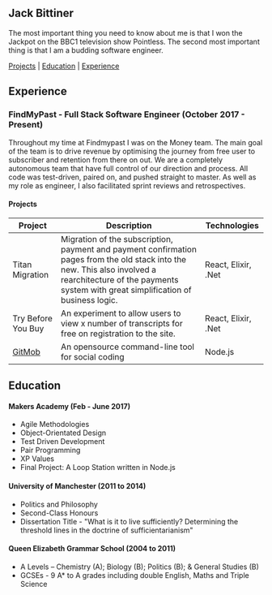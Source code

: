 ## Jack Bittiner

The most important thing you need to know about me is that I won the Jackpot on the BBC1 television show Pointless. The second most important thing is that I am a budding software engineer.

[Projects](#projects) | [Education](#education) | [Experience](#experience)

## Experience

### FindMyPast - Full Stack Software Engineer (October 2017 - Present)

Throughout my time at Findmypast I was on the Money team. The main goal of the team is to drive revenue by optimising the journey from free user to subscriber and retention from there on out. We are a completely autonomous team that have full control of our direction and process. All code was test-driven, paired on, and pushed straight to master. As well as my role as engineer, I also facilitated sprint reviews and retrospectives.

#### Projects

| Project   | Description | Technologies |
|---        |---         |---           |
| Titan Migration | Migration of the subscription, payment and payment confirmation pages from the old stack into the new. This also involved a rearchitecture of the payments system with great simplification of business logic. | React, Elixir, .Net |
| Try Before You Buy | An experiment to allow users to view x number of transcripts for free on registration to the site. | React, Elixir, .Net |
| [GitMob](https://github.com/findmypast-oss/git-mob) | An opensource command-line tool for social coding | Node.js |

## Education

#### Makers Academy (Feb - June 2017)

- Agile Methodologies
- Object-Orientated Design
- Test Driven Development
- Pair Programming
- XP Values
- Final Project: A Loop Station written in Node.js

#### University of Manchester (2011 to 2014)

- Politics and Philosophy
- Second-Class Honours
- Dissertation Title - "What is it to live sufficiently? Determining the threshold lines in the doctrine of sufficientarianism"

#### Queen Elizabeth Grammar School (2004 to 2011)
- A Levels – Chemistry (A); Biology (B); Politics (B); & General Studies (B)
- GCSEs - 9 A* to A grades including double English, Maths and Triple Science
